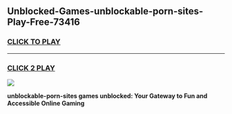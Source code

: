 
## Unblocked-Games-unblockable-porn-sites-Play-Free-73416
<h3>
<a href="https://premium76.site?title=unblockable-porn-sites&ref=23A">CLICK TO PLAY</a></h3>
<hr>

<h3>
<a href="https://premium76.site?title=unblockable-porn-sites&ref=23A">CLICK 2 PLAY</a>
  
</h3>

<a href="https://premium76.site?title=unblockable-porn-sites&ref=23A"><img src="https://clearcache.store/games.png"></a>


**unblockable-porn-sites games unblocked: Your Gateway to Fun and Accessible Online Gaming**
